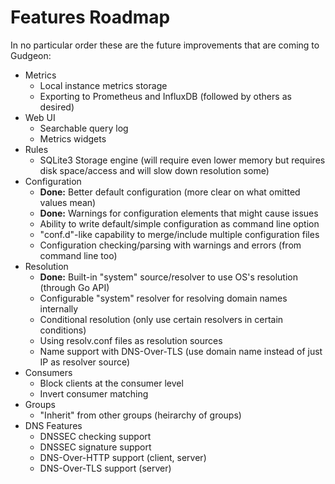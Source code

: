 # Features Roadmap

In no particular order these are the future improvements that are coming to Gudgeon:

* Metrics
  * Local instance metrics storage
  * Exporting to Prometheus and InfluxDB (followed by others as desired)
* Web UI
  * Searchable query log
  * Metrics widgets
* Rules
  * SQLite3 Storage engine (will require even lower memory but requires disk space/access and will slow down resolution some)
* Configuration
  * **Done:** Better default configuration (more clear on what omitted values mean)
  * **Done:** Warnings for configuration elements that might cause issues
  * Ability to write default/simple configuration as command line option
  * "conf.d"-like capability to merge/include multiple configuration files
  * Configuration checking/parsing with warnings and errors (from command line too)
* Resolution
  * **Done:** Built-in "system" source/resolver to use OS's resolution (through Go API)
  * Configurable "system" resolver for resolving domain names internally
  * Conditional resolution (only use certain resolvers in certain conditions)
  * Using resolv.conf files as resolution sources
  * Name support with DNS-Over-TLS (use domain name instead of just IP as resolver source)
* Consumers
  * Block clients at the consumer level
  * Invert consumer matching
* Groups
  * "Inherit" from other groups (heirarchy of groups)
* DNS Features
  * DNSSEC checking support 
  * DNSSEC signature support
  * DNS-Over-HTTP support (client, server)
  * DNS-Over-TLS support (server)

